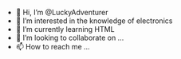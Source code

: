 - 👋 Hi, I’m @LuckyAdventurer
- 👀 I’m interested in the knowledge of electronics
- 🌱 I’m currently learning HTML
- 💞️ I’m looking to collaborate on ...
- 📫 How to reach me ...

<!---
LuckyAdventurer/LuckyAdventurer is a ✨ special ✨ repository because its `README.md` (this file) appears on your GitHub profile.
You can click the Preview link to take a look at your changes.
--->
